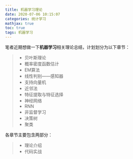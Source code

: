 ```yaml
---
title: 机器学习理论
date: 2020-07-06 10:15:07
categories: 统计学习
mathjax: true
toc: true 
tags: 机器学习 
---
```

笔者近期想做一下**机器学习**相关理论总结<!--more-->，计划划分为以下章节：
> * 贝叶斯理论 
> * 概率密度函数估计
> * EM算法
> * 线性判别——感知器
> * 支持向量机
> * 近邻法 
> * 特征提取与特征选择
> * 神经网络
> * RNN
> * 非监督学习
> * 决策树
> * 聚类


各章节主要包含两部分： 
> * 理论介绍
> * 代码实战
